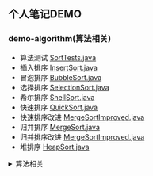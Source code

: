 ## 个人笔记DEMO

### demo-algorithm(算法相关)
- 算法测试
[SortTests.java](https://github.com/bobit/demo-maven/blob/master/demo-algorithm/src/test/java/com/demo/algorithm/SortTests.java)
- 插入排序
[InsertSort.java](https://github.com/bobit/demo-maven/blob/master/demo-algorithm/src/main/java/com/demo/algorithm/InsertSort.java)
- 冒泡排序
[BubbleSort.java](https://github.com/bobit/demo-maven/blob/master/demo-algorithm/src/main/java/com/demo/algorithm/BubbleSort.java)
- 选择排序
[SelectionSort.java](https://github.com/bobit/demo-maven/blob/master/demo-algorithm/src/main/java/com/demo/algorithm/SelectionSort.java)
- 希尔排序
[ShellSort.java](https://github.com/bobit/demo-maven/blob/master/demo-algorithm/src/main/java/com/demo/algorithm/ShellSort.java)
- 快速排序
[QuickSort.java](https://github.com/bobit/demo-maven/blob/master/demo-algorithm/src/main/java/com/demo/algorithm/QuickSort.java)
- 快速排序改进
[MergeSortImproved.java](https://github.com/bobit/demo-maven/blob/master/demo-algorithm/src/main/java/com/demo/algorithm/MergeSortImproved.java)
- 归并排序
[MergeSort.java](https://github.com/bobit/demo-maven/blob/master/demo-algorithm/src/main/java/com/demo/algorithm/MergeSort.java)
- 归并排序改进
[MergeSortImproved.java](https://github.com/bobit/demo-maven/blob/master/demo-algorithm/src/main/java/com/demo/algorithm/MergeSortImproved.java)
- 堆排序
[HeapSort.java](https://github.com/bobit/demo-maven/blob/master/demo-algorithm/src/main/java/com/demo/algorithm/HeapSort.java)

 
<details>
  <summary>算法相关</summary>

- [x] [MergeSortImproved.java](https://github.com/bobit/demo-maven/blob/master/demo-algorithm/src/main/java/com/demo/algorithm/MergeSortImproved.java)
- [ ] [HeapSort.java](https://github.com/bobit/demo-maven/blob/master/demo-algorithm/src/main/java/com/demo/algorithm/HeapSort.java)

</details>
 
